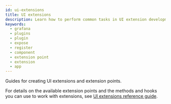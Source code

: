 ```yaml
---
id: ui-extensions
title: UI extensions
description: Learn how to perform common tasks in UI extension development.
keywords:
  - grafana
  - plugins
  - plugin
  - expose
  - register
  - component
  - extension point
  - extension
  - app
---
```


Guides for creating UI extensions and extension points.

For details on the available extension points and the methods and hooks you can use to work with extensions, see [UI extensions reference guide](/developers/plugin-tools/reference/ui-extensions-reference/ui-extensions).

<DocLinkList />
